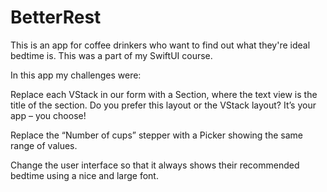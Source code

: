 # BetterRest
This is an app for coffee drinkers who want to find out what they're ideal bedtime is. This was a part of my SwiftUI course.

In this app my challenges were:

Replace each VStack in our form with a Section, where the text view is the title of the section. Do you prefer this layout or the VStack layout? It’s your app – you choose!

Replace the “Number of cups” stepper with a Picker showing the same range of values.

Change the user interface so that it always shows their recommended bedtime using a nice and large font. 
